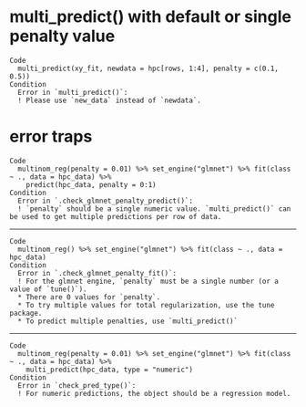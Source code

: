 # multi_predict() with default or single penalty value

    Code
      multi_predict(xy_fit, newdata = hpc[rows, 1:4], penalty = c(0.1, 0.5))
    Condition
      Error in `multi_predict()`:
      ! Please use `new_data` instead of `newdata`.

# error traps

    Code
      multinom_reg(penalty = 0.01) %>% set_engine("glmnet") %>% fit(class ~ ., data = hpc_data) %>%
        predict(hpc_data, penalty = 0:1)
    Condition
      Error in `.check_glmnet_penalty_predict()`:
      ! `penalty` should be a single numeric value. `multi_predict()` can be used to get multiple predictions per row of data.

---

    Code
      multinom_reg() %>% set_engine("glmnet") %>% fit(class ~ ., data = hpc_data)
    Condition
      Error in `.check_glmnet_penalty_fit()`:
      ! For the glmnet engine, `penalty` must be a single number (or a value of `tune()`).
      * There are 0 values for `penalty`.
      * To try multiple values for total regularization, use the tune package.
      * To predict multiple penalties, use `multi_predict()`

---

    Code
      multinom_reg(penalty = 0.01) %>% set_engine("glmnet") %>% fit(class ~ ., data = hpc_data) %>%
        multi_predict(hpc_data, type = "numeric")
    Condition
      Error in `check_pred_type()`:
      ! For numeric predictions, the object should be a regression model.

